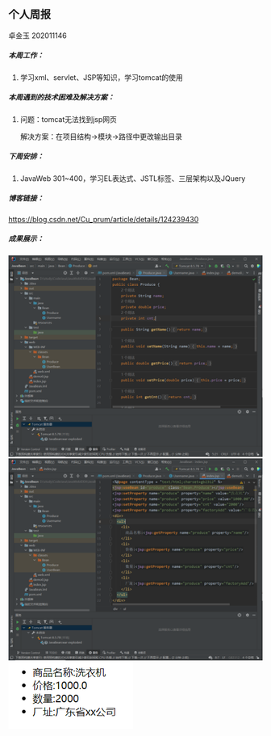 ## 个人周报

卓金玉 202011146

##### 本周工作：

1. 学习xml、servlet、JSP等知识，学习tomcat的使用

##### 本周遇到的技术困难及解决方案：

1. 问题：tomcat无法找到jsp网页

   解决方案：在项目结构->模块->路径中更改输出目录

##### 下周安排：

1. JavaWeb 301~400，学习EL表达式、JSTL标签、三层架构以及JQuery

##### 博客链接：

https://blog.csdn.net/Cu_prum/article/details/124239430

##### 成果展示：
![](img/0417JavaBean.png)
![](img/0417indexjsp.png)
![res](img/0417res.png)

